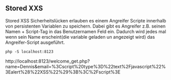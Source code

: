 ## Stored XXS

Stored XSS Sicherheitslücken erlauben es einem Angreifer Scripte innerhalb von persistenten Variablen zu speichern.
Dabei gibt es Angreifer z.B. seinen Namen + Script-Tag in das Benutzernamen Feld ein. Dadurch wird jedes mal wenn sein Name erscheint(die variable geladen un angezeigt wird) das Angreifer-Script ausgeführt.


```shell
php -S localhost:8123
```

http://localhost:8123/welcome_get.php?name=Dennis&email=%3Cscript%20type%3D%22text%2Fjavascript%22%3Ealert%28%22XSS%22%29%3B%3C%2Fscript%3E
